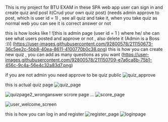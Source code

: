 This is my project for BTU EXAM
in these SPA web app  user can sign in and create quiz and post it(Crud your own quiz post)  (needs admin approve to post, which is user id = 1) , see all quiz and take it,
when you take quiz as normal web you can see it is correct answer or not

this is how looks like ! 
![this is admin page (user id = 1 ) where he/ she can see what users posted and approve or not , also delete it (Admin is a Boss :))]
(https://user-images.githubusercontent.com/92800578/211150673-36c5ee2c-5bb8-40ea-8611-4100770b0c38.png)
this is how you can create new quiz , you can add as many questions as you want 
(https://user-images.githubusercontent.com/92800578/211150709-e7a6ca8b-75b1-456c-9c4a-56e4c32a83d7.png)

if you are not admin you need approve to be quiz public 
![quiz_approve](https://user-images.githubusercontent.com/92800578/211150852-8df000f6-b2f0-4632-9bea-ada9636f73e7.png)

this is actual quiz page ![quiz_page](https://user-images.githubusercontent.com/92800578/211150743-20e77c43-7e8b-4c86-9fa7-082aa1be4efd.png)
 
![quizpage2_wronganswer](https://user-images.githubusercontent.com/92800578/211150757-b7a07353-ada4-41eb-a2c0-76db53c4b1c7.png)
 scrore page ...
![score_page](https://user-images.githubusercontent.com/92800578/211150786-11d28dd1-36ef-4c18-8fc9-adb73265545d.png)

![user_welcome_screen](https://user-images.githubusercontent.com/92800578/211150924-17e4ff73-1439-4f70-a0f0-1b116d2c3b9d.png)


this is how you can log in and register ![register_page](https://user-images.githubusercontent.com/92800578/211150772-9a191305-06ae-4ba7-bdaa-cb13811425f3.png)
![loginpage](https://user-images.githubusercontent.com/92800578/211150826-6f4cf3e6-aabe-4799-b1db-03aed7327868.png)






